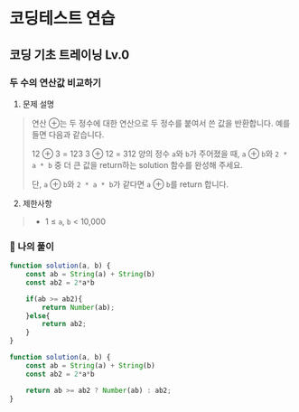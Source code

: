 # 코딩테스트 연습
## 코딩 기초 트레이닝 Lv.0

### 두 수의 연산값 비교하기

1. 문제 설명
> 
>연산 ⊕는 두 정수에 대한 연산으로 두 정수를 붙여서 쓴 값을 반환합니다. 예를 들면 다음과 같습니다.
>
>12 ⊕ 3 = 123
>3 ⊕ 12 = 312
>양의 정수 `a`와 `b`가 주어졌을 때, `a` ⊕ `b`와 `2 * a * b` 중 더 큰 값을 return하는 solution 함수를 완성해 주세요.
>
>단, `a` ⊕ `b`와 `2 * a * b`가 같다면 `a` ⊕ `b`를 return 합니다.

2. 제한사항
> - 1 ≤ `a`, `b` < 10,000


### 🦈 나의 풀이
```javascript
function solution(a, b) {
    const ab = String(a) + String(b)
    const ab2 = 2*a*b

    if(ab >= ab2){
        return Number(ab);
    }else{
        return ab2;
    }
}

function solution(a, b) {
    const ab = String(a) + String(b)
    const ab2 = 2*a*b

    return ab >= ab2 ? Number(ab) : ab2;
}
```